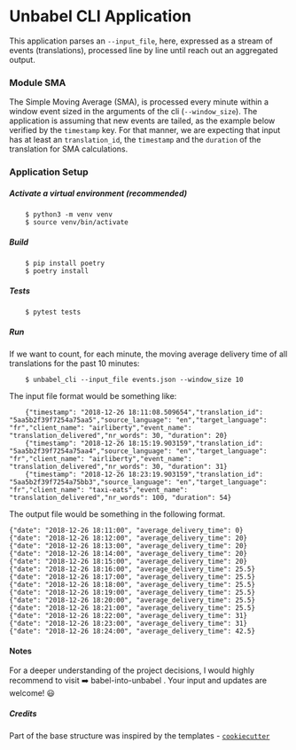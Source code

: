 # Unbabel CLI Application


This application parses an `--input_file`, here, expressed as a stream of events (translations), processed line by line until reach out an aggregated output. 


### Module SMA

The Simple Moving Average (SMA), is processed every minute within a window event sized in the arguments of the cli (`--window_size`).
The application is assuming that new events are tailed, as the example below verified by the `timestamp` key. 
For that manner, we are expecting that input has at least an `translation_id`, the `timestamp` and the `duration` of the translation for SMA calculations.


### Application Setup

##### Activate a virtual environment (recommended)

```
	$ python3 -m venv venv
	$ source venv/bin/activate

```


##### Build

```
	$ pip install poetry
	$ poetry install

```

##### Tests

```
	$ pytest tests

```


##### Run

If we want to count, for each minute, the moving average delivery time of all translations for the past 10 minutes:
```
	$ unbabel_cli --input_file events.json --window_size 10
```
	
The input file format would be something like:
```
	{"timestamp": "2018-12-26 18:11:08.509654","translation_id": "5aa5b2f39f7254a75aa5","source_language": "en","target_language": "fr","client_name": "airliberty","event_name": "translation_delivered","nr_words": 30, "duration": 20}
	{"timestamp": "2018-12-26 18:15:19.903159","translation_id": "5aa5b2f39f7254a75aa4","source_language": "en","target_language": "fr","client_name": "airliberty","event_name": "translation_delivered","nr_words": 30, "duration": 31}
	{"timestamp": "2018-12-26 18:23:19.903159","translation_id": "5aa5b2f39f7254a75bb3","source_language": "en","target_language": "fr","client_name": "taxi-eats","event_name": "translation_delivered","nr_words": 100, "duration": 54}
```


The output file would be something in the following format.

```
{"date": "2018-12-26 18:11:00", "average_delivery_time": 0}
{"date": "2018-12-26 18:12:00", "average_delivery_time": 20}
{"date": "2018-12-26 18:13:00", "average_delivery_time": 20}
{"date": "2018-12-26 18:14:00", "average_delivery_time": 20}
{"date": "2018-12-26 18:15:00", "average_delivery_time": 20}
{"date": "2018-12-26 18:16:00", "average_delivery_time": 25.5}
{"date": "2018-12-26 18:17:00", "average_delivery_time": 25.5}
{"date": "2018-12-26 18:18:00", "average_delivery_time": 25.5}
{"date": "2018-12-26 18:19:00", "average_delivery_time": 25.5}
{"date": "2018-12-26 18:20:00", "average_delivery_time": 25.5}
{"date": "2018-12-26 18:21:00", "average_delivery_time": 25.5}
{"date": "2018-12-26 18:22:00", "average_delivery_time": 31}
{"date": "2018-12-26 18:23:00", "average_delivery_time": 31}
{"date": "2018-12-26 18:24:00", "average_delivery_time": 42.5}
```


#### Notes

For a deeper understanding of the project decisions, 
I would highly recommend to visit :arrow_right: babel-into-unbabel .
Your input and updates are welcome! :smiley:

##### Credits
Part of the base structure was inspired by the templates - [`cookiecutter`](https://cookiecutter.readthedocs.io/en/latest/)
